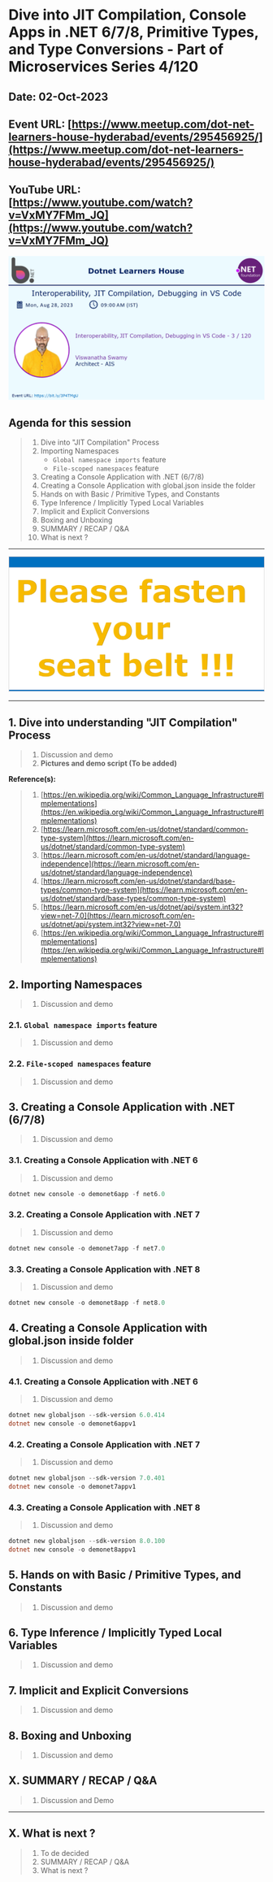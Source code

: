 # Dive into JIT Compilation, Console Apps in .NET 6/7/8, Primitive Types, and Type Conversions - Part of Microservices Series 4/120

## Date: 02-Oct-2023

## Event URL: [https://www.meetup.com/dot-net-learners-house-hyderabad/events/295456925/](https://www.meetup.com/dot-net-learners-house-hyderabad/events/295456925/)

## YouTube URL: [https://www.youtube.com/watch?v=VxMY7FMm_JQ](https://www.youtube.com/watch?v=VxMY7FMm_JQ)

![Viswanatha Swamy P K |150x150](./images/S3/ViswanathaSwamyPK.PNG)

## Agenda for this session

> 1. Dive into "JIT Compilation" Process
> 1. Importing Namespaces
>    - `Global namespace imports` feature
>    - `File-scoped namespaces` feature
> 1. Creating a Console Application with .NET (6/7/8)
> 1. Creating a Console Application with global.json inside the folder
> 1. Hands on with Basic / Primitive Types, and Constants
> 1. Type Inference / Implicitly Typed Local Variables
> 1. Implicit and Explicit Conversions
> 1. Boxing and Unboxing
> 1. SUMMARY / RECAP / Q&A
> 1. What is next ?

---

![Please fasten your seat belt |150x150](./images/SeatBelt.PNG)

---

## 1. Dive into understanding "JIT Compilation" Process

> 1. Discussion and demo
> 1. **Pictures and demo script (To be added)**

**Reference(s):**

> 1. [https://en.wikipedia.org/wiki/Common_Language_Infrastructure#Implementations](https://en.wikipedia.org/wiki/Common_Language_Infrastructure#Implementations)
> 1. [https://learn.microsoft.com/en-us/dotnet/standard/common-type-system](https://learn.microsoft.com/en-us/dotnet/standard/common-type-system)
> 1. [https://learn.microsoft.com/en-us/dotnet/standard/language-independence](https://learn.microsoft.com/en-us/dotnet/standard/language-independence)
> 1. [https://learn.microsoft.com/en-us/dotnet/standard/base-types/common-type-system](https://learn.microsoft.com/en-us/dotnet/standard/base-types/common-type-system)
> 1. [https://learn.microsoft.com/en-us/dotnet/api/system.int32?view=net-7.0](https://learn.microsoft.com/en-us/dotnet/api/system.int32?view=net-7.0)
> 1. [https://en.wikipedia.org/wiki/Common_Language_Infrastructure#Implementations](https://en.wikipedia.org/wiki/Common_Language_Infrastructure#Implementations)

## 2. Importing Namespaces

> 1. Discussion and demo

### 2.1. `Global namespace imports` feature

> 1. Discussion and demo

### 2.2. `File-scoped namespaces` feature

> 1. Discussion and demo

## 3. Creating a Console Application with .NET (6/7/8)

> 1. Discussion and demo

### 3.1. Creating a Console Application with .NET 6

> 1. Discussion and demo

```powershell
dotnet new console -o demonet6app -f net6.0
```

### 3.2. Creating a Console Application with .NET 7

> 1. Discussion and demo

```powershell
dotnet new console -o demonet7app -f net7.0
```

### 3.3. Creating a Console Application with .NET 8

> 1. Discussion and demo

```powershell
dotnet new console -o demonet8app -f net8.0
```

## 4. Creating a Console Application with global.json inside folder

> 1. Discussion and demo

### 4.1. Creating a Console Application with .NET 6

> 1. Discussion and demo

```powershell
dotnet new globaljson --sdk-version 6.0.414
dotnet new console -o demonet6appv1
```

### 4.2. Creating a Console Application with .NET 7

> 1. Discussion and demo

```powershell
dotnet new globaljson --sdk-version 7.0.401
dotnet new console -o demonet7appv1
```

### 4.3. Creating a Console Application with .NET 8

> 1. Discussion and demo

```powershell
dotnet new globaljson --sdk-version 8.0.100
dotnet new console -o demonet8appv1
```

## 5. Hands on with Basic / Primitive Types, and Constants

> 1. Discussion and demo

## 6. Type Inference / Implicitly Typed Local Variables

> 1. Discussion and demo

## 7. Implicit and Explicit Conversions

> 1. Discussion and demo

## 8. Boxing and Unboxing

> 1. Discussion and demo

## X. SUMMARY / RECAP / Q&A

> 1. Discussion and Demo

---

## X. What is next ?

> 1. To de decided
> 1. SUMMARY / RECAP / Q&A
> 1. What is next ?
